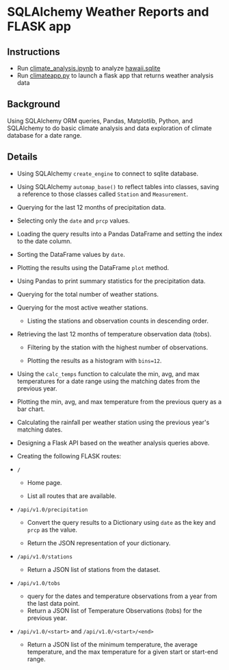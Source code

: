 # SQLAlchemy Weather Reports and FLASK app

## Instructions
* Run [climate_analysis.ipynb](SurfsUp/climate_analysis.ipynb) to analyze [hawaii.sqlite](Resources/hawaii.sqlite)
* Run [climateapp.py](SurfsUp/climateapp.py) to launch a flask app that returns weather analysis data

## Background

Using SQLAlchemy ORM queries, Pandas, Matplotlib, Python, and SQLAlchemy to do basic climate analysis and data exploration of climate database for a date range.

## Details 

* Using SQLAlchemy `create_engine` to connect to sqlite database.

* Using SQLAlchemy `automap_base()` to reflect tables into classes, saving a reference to those classes called `Station` and `Measurement`.

* Querying for the last 12 months of precipitation data.

* Selecting only the `date` and `prcp` values.

* Loading the query results into a Pandas DataFrame and setting the index to the date column.

* Sorting the DataFrame values by `date`.

* Plotting the results using the DataFrame `plot` method.

* Using Pandas to print summary statistics for the precipitation data.

* Querying for the total number of weather stations.

* Querying for the most active weather stations.

  * Listing the stations and observation counts in descending order.

* Retrieving the last 12 months of temperature observation data (tobs).

  * Filtering by the station with the highest number of observations.

  * Plotting the results as a histogram with `bins=12`.

* Using the `calc_temps` function to calculate the min, avg, and max temperatures for a date range using the matching dates from the previous year.

* Plotting the min, avg, and max temperature from the previous query as a bar chart.

* Calculating the rainfall per weather station using the previous year's matching dates.

* Designing a Flask API based on the weather analysis queries above.

* Creating the following FLASK routes:

* `/`

  * Home page.

  * List all routes that are available.

* `/api/v1.0/precipitation`

  * Convert the query results to a Dictionary using `date` as the key and `prcp` as the value.

  * Return the JSON representation of your dictionary.

* `/api/v1.0/stations`

  * Return a JSON list of stations from the dataset.

* `/api/v1.0/tobs`
  * query for the dates and temperature observations from a year from the last data point.
  * Return a JSON list of Temperature Observations (tobs) for the previous year.

* `/api/v1.0/<start>` and `/api/v1.0/<start>/<end>`

  * Return a JSON list of the minimum temperature, the average temperature, and the max temperature for a given start or start-end range.
